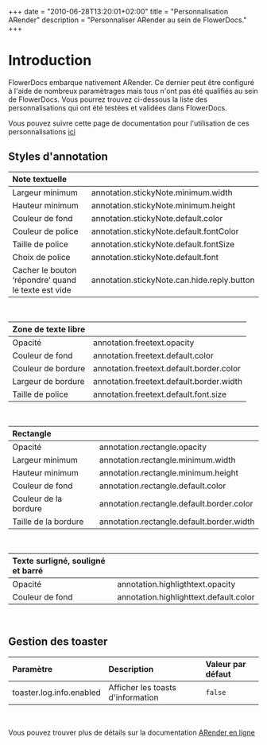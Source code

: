 +++
date = "2010-06-28T13:20:01+02:00"
title = "Personnalisation ARender"
description = "Personnaliser ARender au sein de FlowerDocs."
+++

# Introduction

FlowerDocs embarque nativement ARender.
Ce dernier peut être configuré à l'aide de nombreux paramètrages mais tous n'ont pas été qualifiés au sein de FlowerDocs.
Vous pourrez trouvez ci-dessous la liste des personnalisations qui ont été testées et validées dans FlowerDocs.


Vous pouvez suivre cette page de documentation pour l'utilisation de ces personnalisations [ici](broken-link.md)

## Styles d'annotation

| Note textuelle | |
| :---- | :---- |
| Largeur minimum | annotation.stickyNote.minimum.width |
| Hauteur minimum | annotation.stickyNote.minimum.height |
| Couleur de fond | annotation.stickyNote.default.color |
| Couleur de police | annotation.stickyNote.default.fontColor |
| Taille de police | annotation.stickyNote.default.fontSize |
| Choix de police | annotation.stickyNote.default.font |
| Cacher le bouton ‘répondre’ quand le texte est vide | annotation.stickyNote.can.hide.reply.button |

<br>

| Zone de texte libre | |
| :---- | :---- |
| Opacité | annotation.freetext.opacity |
| Couleur de fond | annotation.freetext.default.color |
| Couleur de bordure | annotation.freetext.default.border.color |
| Largeur de bordure | annotation.freetext.default.border.width |
| Taille de police | annotation.freetext.default.font.size |

<br>

| Rectangle | |
| :---- | :---- |
| Opacité | annotation.rectangle.opacity |
| Largeur minimum | annotation.rectangle.minimum.width |
| Hauteur minimum | annotation.rectangle.minimum.height |
| Couleur de fond | annotation.rectangle.default.color |
| Couleur de la bordure | annotation.rectangle.default.border.color |
| Taille de la bordure | annotation.rectangle.default.border.width |

<br>

| Texte surligné, souligné et barré | |
| :---- | :---- |
|Opacité | annotation.highligthtext.opacity|
|Couleur de fond | annotation.highlighttext.default.color|

<br>

## Gestion des toaster

| Paramètre | Description | Valeur par défaut |
| :---- | :---- | :---- |
|toaster.log.info.enabled | Afficher les toasts d'information | `false` |

<br>

Vous pouvez trouver plus de détails sur la documentation [ARender en ligne](https://docs.arender.io/fr/guides/configurations/web-ui/properties/annotation/)